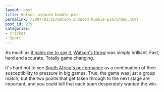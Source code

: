 ```yaml
---
layout: post
title: Watson induced humble pie
permalink: /2007/03/25/watson-induced-humble-pie/index.html
post_id: 279
categories: 
- cricket
- Sport
---
```


 As much as <a href="http://jordanbrock.com/2007/2/11/watson-induced-apathy">it pains me to say it</a>, <a href="http://content-aus.cricinfo.com/wc2007/content/current/story/287132.html">Watson's throw</a> was simply brilliant. Fast, hard and accurate. Totally game changing.

It's hard not to see <a href="http://content-aus.cricinfo.com/wc2007/engine/match/247478.html">South Africa's performance</a> as a continuation of their susceptibility to pressure in big games. True, the game was just a group match, but the two points that get taken through to the next stage are important, and you could tell that each team desperately wanted the win.

